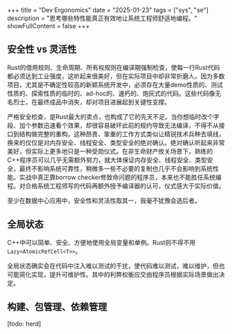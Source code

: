 +++
title = "Dev Ergonomics"
date = "2025-01-23"
tags = ["sys", "se"]
description = "思考哪些特性能真正有效地让系统工程师舒适地编程。"
showFullContent = false
+++

## 安全性 vs 灵活性
Rust的借用规则、生命周期、所有权规则在编译期强制检查，使每一行Rust代码都必须达到工业强度，这听起来很美好，但在实际项目中却非常折磨人。因为多数项目，尤其是不确定性较高的新颖系统开发中，必须存在大量demo性质的、测试性质的、探索性质的临时的、ad-hoc的、速朽的、炮灰式的代码。这些代码像无名烈士，在最终成品中消失，却对项目进展起到关键性支撑。

严格安全检查，是Rust最大的卖点，也构成了它的先天不足。当你想临时改个字段、加个参数迅速看个效果，却很容易破坏此前的规约导致无法编译，不得不从接口到结构做完整的重构。这种昂贵、笨重的工作方式类似让精锐技术兵种去填线，换来的仅仅是对内存安全、线程安全、类型安全的绝对确认。绝对确认听起来非常美好，但实际上更多地只是一种受勋仪式。在非生命财产攸关场景下，熟练的C++程序员可以几乎无需额外努力，就大体保证内存安全、线程安全、类型安全，最终不影响系统可靠性，稍微多一些不必要的复制也几乎不会影响到系统性能。实战中真正靠borrow checker修致命问题的程序员，本来也不能胜任系统编程。对合格系统工程师写的代码再额外授予编译器的认可，仪式感大于实际价值。

至少在数据中心应用中，安全性和灵活性取其一，我毫不犹豫会选后者。

## 全局状态
C++中可以简单、安全、方便地使用全局变量和单例。Rust则不得不用``Lazy<AtomicRefCell<T>>``。

全局状态确实会在代码中注入难以测试的干扰，使代码难以测试，难以维护，但也可能简化实现，提升可维护性。其中的利弊权衡应交由程序员根据实际场景做出决定。

## 构建、包管理、依赖管理
[todo: herd]